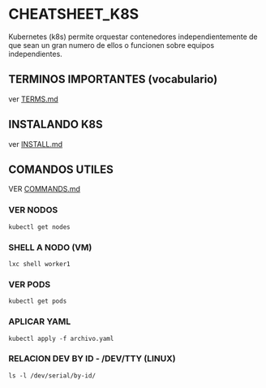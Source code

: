 # CHEATSHEET_K8S
Kubernetes (k8s) permite orquestar contenedores independientemente de que sean un gran numero de ellos o funcionen sobre equipos independientes.

## TERMINOS IMPORTANTES (vocabulario)
ver [TERMS.md](https://github.com/elarreglador/cheatsheet_K8S/blob/main/TERMS.md)

## INSTALANDO K8S
ver [INSTALL.md](https://github.com/elarreglador/cheatsheet_K8S/blob/main/INSTALL.md)

## COMANDOS UTILES
VER [COMMANDS.md](https://github.com/elarreglador/cheatsheet_K8S/blob/main/COMMANDS.md)

### VER NODOS
```
kubectl get nodes
```
### SHELL A NODO (VM)
```
lxc shell worker1
```
### VER PODS
```
kubectl get pods
```
### APLICAR YAML
```
kubectl apply -f archivo.yaml
```
### RELACION DEV BY ID - /DEV/TTY (LINUX)
```
ls -l /dev/serial/by-id/
```
